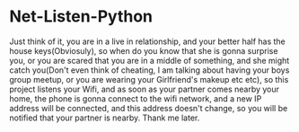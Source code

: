 # Net-Listen-Python
Just think of it, you are in a live in relationship, and your better half has the house keys(Obviosuly), so when do you know that she is gonna surprise you, or you are scared that you are in a middle of something, and she might catch you(Don't even think of cheating, I am talking about having your boys group meetup, or you are wearing your Girlfriend's makeup etc etc), so this project listens your Wifi, and as soon as your partner comes nearby your home, the phone is gonna connect to the wifi network, and a new IP address will be connected, and this address doesn't change, so you will be notified that your partner is nearby. Thank me later.

